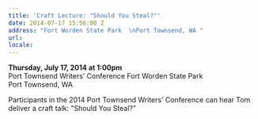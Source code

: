 ```yaml
---
title: 'Craft Lecture: "Should You Steal?"'
date: 2014-07-17 15:56:00 Z
address: "Fort Worden State Park  \nPort Townsend, WA "
url: 
locale: 
---
```


**Thursday, July 17, 2014 at 1:00pm**  
Port Townsend Writers’ Conference
Fort Worden State Park  
Port Townsend, WA 

Participants in the 2014 Port Townsend Writers’ Conference can hear Tom deliver a craft talk: "Should You Steal?"
